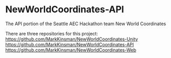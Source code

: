 # NewWorldCoordinates-API
The API portion of the Seattle AEC Hackathon team New World Coordinates


There are three repositories for this project:
https://github.com/MarkKinsman/NewWorldCoordinates-Unity
https://github.com/MarkKinsman/NewWorldCoordinates-API
https://github.com/MarkKinsman/NewWorldCoordinates-Web
